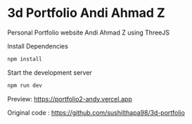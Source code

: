 # 3d Portfolio Andi Ahmad Z

Personal Portfolio website Andi Ahmad Z using ThreeJS

Install Dependencies

```sh
npm install
```

Start the development server

```sh
npm run dev
```

Preview: https://portfolio2-andy.vercel.app

Original code : https://github.com/sushilthapa98/3d-portfolio
